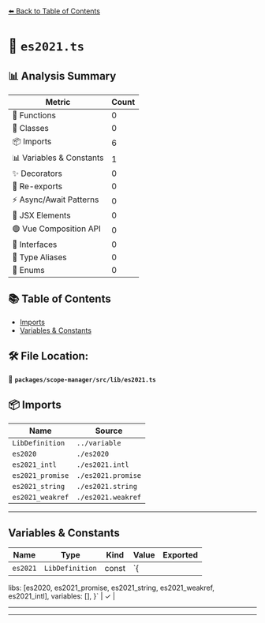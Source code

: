[⬅️ Back to Table of Contents](../../../../index.md)

# 📄 `es2021.ts`

## 📊 Analysis Summary

| Metric | Count |
|--------|-------|
| 🔧 Functions | 0 |
| 🧱 Classes | 0 |
| 📦 Imports | 6 |
| 📊 Variables & Constants | 1 |
| ✨ Decorators | 0 |
| 🔄 Re-exports | 0 |
| ⚡ Async/Await Patterns | 0 |
| 💠 JSX Elements | 0 |
| 🟢 Vue Composition API | 0 |
| 📐 Interfaces | 0 |
| 📑 Type Aliases | 0 |
| 🎯 Enums | 0 |

## 📚 Table of Contents

- [Imports](#imports)
- [Variables & Constants](#variables-constants)

## 🛠️ File Location:
📂 **`packages/scope-manager/src/lib/es2021.ts`**

## 📦 Imports

| Name | Source |
|------|--------|
| `LibDefinition` | `../variable` |
| `es2020` | `./es2020` |
| `es2021_intl` | `./es2021.intl` |
| `es2021_promise` | `./es2021.promise` |
| `es2021_string` | `./es2021.string` |
| `es2021_weakref` | `./es2021.weakref` |


---

## Variables & Constants

| Name | Type | Kind | Value | Exported |
|------|------|------|-------|----------|
| `es2021` | `LibDefinition` | const | `{
  libs: [es2020, es2021_promise, es2021_string, es2021_weakref, es2021_intl],
  variables: [],
}` | ✓ |


---


---